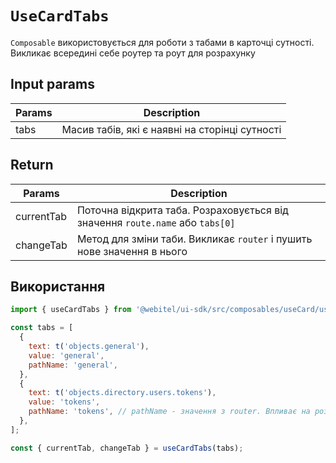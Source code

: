 # `UseCardTabs`

`Composable` використовується для роботи з табами в карточці сутності.
Викликає всередині себе роутер та роут для розрахунку

## Input params

| Params | Description                                    |
|--------|------------------------------------------------|
| tabs   | Масив табів, які є наявні на сторінці сутності |

## Return

| Params     | Description                                                                   |
|------------|-------------------------------------------------------------------------------|
| currentTab | Поточна відкрита таба. Розраховується від значення `route.name` або `tabs[0]` |
| changeTab  | Метод для зміни таби. Викликає `router` і пушить нове значення в нього        |

## Використання

```js
import { useCardTabs } from '@webitel/ui-sdk/src/composables/useCard/useCardTabs.js';

const tabs = [
  {
    text: t('objects.general'),
    value: 'general',
    pathName: 'general',
  },
  {
    text: t('objects.directory.users.tokens'),
    value: 'tokens',
    pathName: 'tokens', // pathName - значення з router. Впливає на розрахунок currentTab та changeTab
  },
];

const { currentTab, changeTab } = useCardTabs(tabs);

```
